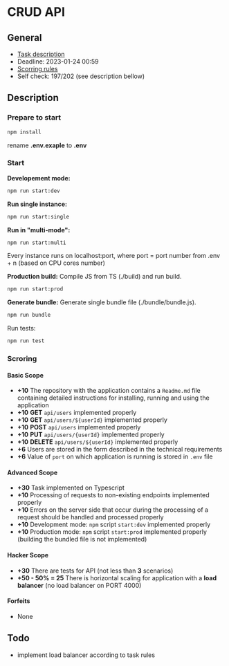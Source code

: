 # CRUD API

## General

- [Task description](https://github.com/AlreadyBored/nodejs-assignments/blob/main/assignments/crud-api/assignment.md)
- Deadline: 2023-01-24 00:59
- [Scorring rules](https://github.com/AlreadyBored/nodejs-assignments/blob/main/assignments/crud-api/score.md)
- Self check: 197/202 (see description bellow)

## Description

### Prepare to start
```bash
npm install
```
rename **.env.exaple** to **.env**

### Start
**Developement mode:**
```bash
npm run start:dev
```
**Run single instance:**
```bash
npm run start:single
```
**Run in "multi-mode":**
```bash
npm run start:multi
```
Every instance runs on localhost:port, where port = port number from .env + n (based on CPU cores number) 

**Production build:**
Compile JS from TS (./build) and run build.
```bash
npm run start:prod
```

**Generate bundle:**
Generate single bundle file (./bundle/bundle.js).
```bash
npm run bundle
```

Run tests:
```bash
npm run test
```
### Scroring

#### Basic Scope

- **+10** The repository with the application contains a `Readme.md` file containing detailed instructions for installing, running and using the application
- **+10** **GET** `api/users` implemented properly
- **+10** **GET** `api/users/${userId}` implemented properly
- **+10** **POST** `api/users` implemented properly
- **+10** **PUT** `api/users/{userId}` implemented properly
- **+10** **DELETE** `api/users/${userId}` implemented properly
- **+6** Users are stored in the form described in the technical requirements
- **+6** Value of `port` on which application is running is stored in `.env` file

#### Advanced Scope
- **+30** Task implemented on Typescript
- **+10** Processing of requests to non-existing endpoints implemented properly
- **+10** Errors on the server side that occur during the processing of a request should be handled and processed properly
- **+10** Development mode: `npm` script `start:dev` implemented properly
- **+10** Production mode: `npm` script `start:prod` implemented properly (building the bundled file is not implemented)

#### Hacker Scope
- **+30** There are tests for API (not less than **3** scenarios)
- **+50 - 50% = 25** There is horizontal scaling for application with a **load balancer** (no load balancer on PORT 4000)

#### Forfeits
- None

## Todo
- implement load balancer according to task rules